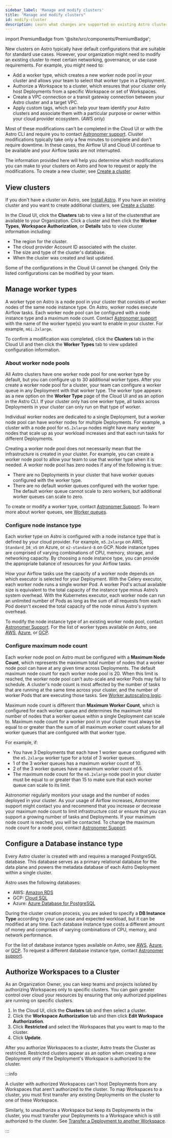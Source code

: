 ```yaml
---
sidebar_label: 'Manage and modify clusters'
title: "Manage and modify clusters"
id: modify-cluster
description: Learn what changes are supported on existing Astro clusters.
---
```


import PremiumBadge from '@site/src/components/PremiumBadge';

New clusters on Astro typically have default configurations that are suitable for standard use cases. However, your organization might need to modify an existing cluster to meet certain networking, governance, or use case requirements. For example, you might need to:

- Add a worker type, which creates a new worker node pool in your cluster and allows your team to select that worker type in a Deployment.
- Authorize a Workspace to a cluster, which ensures that your cluster only host Deployments from a specific Workspace or set of Workspaces.
- Create a VPC connection or a transit gateway connection between your Astro cluster and a target VPC.
- Apply custom tags, which can help your team identify your Astro clusters and associate them with a particular purpose or owner within your cloud provider ecosystem. (AWS only)

Most of these modifications can't be completed in the Cloud UI or with the Astro CLI and require you to contact [Astronomer support](https://support.astronomer.io). Cluster modifications typically take only a few minutes to complete and don't require downtime. In these cases, the Airflow UI and Cloud UI continue to be available and your Airflow tasks are not interrupted.

The information provided here will help you determine which modifications you can make to your clusters on Astro and how to request or apply the modifications. To create a new cluster, see [Create a cluster](create-cluster.md).

## View clusters

If you don't have a cluster on Astro, see [Install Astro](https://docs.astronomer.io/astro/category/install-astro). If you have an existing cluster and you want to create additional clusters, see [Create a cluster](create-cluster.md).

In the Cloud UI, click the **Clusters** tab to view a list of the clustersthat are available to your Organization. Click a cluster and then click the **Worker Types**, **Workspace Authorization**, or **Details** tabs to view cluster information including:

- The region for the cluster.
- The cloud provider Account ID associated with the cluster.
- The size and type of the cluster's database.
- When the cluster was created and last updated.

Some of the configurations in the Cloud UI cannot be changed. Only the listed configurations can be modified by your team.

## Manage worker types

A worker type on Astro is a node pool in your cluster that consists of worker nodes of the same node instance type. On Astro, worker nodes execute Airflow tasks. Each worker node pool can be configured with a node instance type and a maximum node count. Contact [Astronomer support](https://support.astronomer.io) with the name of the worker type(s) you want to enable in your cluster. For example, `m6i.2xlarge`.

To confirm a modification was completed, click the **Clusters** tab in the Cloud UI and then click the **Worker Types** tab to view updated configuration information.

### About worker node pools

All Astro clusters have one worker node pool for one worker type by default, but you can configure up to 30 additional worker types. After you create a worker node pool for a cluster, your team can configure a worker queue in any Deployment with that worker type. The worker type appears as a new option on the **Worker Type** page of the Cloud UI and as an option in the Astro CLI. If your cluster only has one worker type, all tasks across Deployments in your cluster can only run on that type of worker.

Individual worker nodes are dedicated to a single Deployment, but a worker node pool can have worker nodes for multiple Deployments. For example, a cluster with a node pool for `m5.2xlarge` nodes might have many worker nodes that scale up as your workload increases and that each run tasks for different Deployments.

Creating a worker node pool does not necessarily mean that the infrastructure is created in your cluster. For example, you can create a worker node pool to allow your team to use that worker type when it is needed. A worker node pool has zero nodes if any of the following is true:

- There are no Deployments in your cluster that have worker queues configured with the worker type.
- There are no default worker queues configured with the worker type. The default worker queue cannot scale to zero workers, but additional worker queues can scale to zero.

To create or modify a worker type, contact [Astronomer Support](https://cloud.support.astronomer.io). To learn more about worker queues, see [Worker queues](worker-queues.md).

### Configure node instance type

Each worker type on Astro is configured with a node instance type that is defined by your cloud provider. For example, `m5.2xlarge` on AWS, `Standard_D8_v5` on Azure, or `e2-standard-8` on GCP. Node instance types are comprised of varying combinations of CPU, memory, storage, and networking capacity. By choosing a node instance type, you can provide the appropriate balance of resources for your Airflow tasks.

How your Airflow tasks use the capacity of a worker node depends on which executor is selected for your Deployment. With the Celery executor, each worker node runs a single worker Pod. A worker Pod's actual available size is equivalent to the total capacity of the instance type minus Astro’s system overhead. With the Kubernetes executor, each worker node can run an unlimited number of Pods as long as the sum of all requests from each Pod doesn't exceed the total capacity of the node minus Astro's system overhead.

To modify the node instance type of an existing worker node pool, contact [Astronomer Support](https://cloud.support.astronomer.io). For the list of worker types available on Astro, see [AWS](resource-reference-aws.md#worker-node-pools), [Azure](resource-reference-azure.md#worker-node-pools), or [GCP](resource-reference-gcp.md#worker-node-pools).

### Configure maximum node count

Each worker node pool on Astro must be configured with a **Maximum Node Count**, which represents the maximum total number of nodes that a worker node pool can have at any given time across Deployments. The default maximum node count for each worker node pool is 20. When this limit is reached, the worker node pool can't auto-scale and worker Pods may fail to schedule. A cluster's node count is most affected by the number of tasks that are running at the same time across your cluster, and the number of worker Pods that are executing those tasks. See [Worker autoscaling logic](configure-worker-queues.md#worker-autoscaling-logic).

Maximum node count is different than **Maximum Worker Count**, which is configured for each worker queue and determines the maximum total number of nodes that a worker queue within a single Deployment can scale to. Maximum node count for a worker pool in your cluster must always be equal to or greater than the sum of all maximum worker count values for all worker queues that are configured with that worker type.

For example, if:

- You have 3 Deployments that each have 1 worker queue configured with the `m5.2xlarge` worker type for a total of 3 worker queues.
- 1 of the 3 worker queues has a maximum worker count of 10.
- 2 of the 3 worker queues have a maximum worker count of 5.
- The maximum node count for the `m5.2xlarge` node pool in your cluster must be equal to or greater than 15 to make sure that each worker queue can scale to its limit.

Astronomer regularly monitors your usage and the number of nodes deployed in your cluster. As your usage of Airflow increases, Astronomer support might contact you and recommend that you increase or decrease your maximum node count to limit infrastructure cost or ensure that you can support a growing number of tasks and Deployments. If your maximum node count is reached, you will be contacted.
To change the maximum node count for a node pool, contact [Astronomer Support](https://cloud.astronomer.io/support).

## Configure a Database instance type

Every Astro cluster is created with and requires a managed PostgreSQL database. This database serves as a primary relational database for the data plane and powers the metadata database of each Astro Deployment within a single cluster.

Astro uses the following databases:

- AWS: [Amazon RDS](https://aws.amazon.com/rds/)
- GCP: [Cloud SQL](https://cloud.google.com/sql)
- Azure: [Azure Database for PostgreSQL](https://azure.microsoft.com/en-us/products/postgresql/)

During the cluster creation process, you are asked to specify a **DB Instance Type** according to your use case and expected workload, but it can be modified at any time. Each database instance type costs a different amount of money and comprises of varying combinations of CPU, memory, and network performance.

For the list of database instance types available on Astro, see [AWS](resource-reference-aws.md#rds-instance-type), [Azure](resource-reference-azure.md#db-instance-type), or [GCP](resource-reference-gcp.md#db-instance-type). To request a different database instance type, contact [Astronomer support](https://cloud.astronomer.io/support).


## Authorize Workspaces to a Cluster

<PremiumBadge />

As an Organization Owner, you can keep teams and projects isolated by authorizing Workspaces only to specific clusters. You can gain greater control over cloud your resources by ensuring that only authorized pipelines are running on specific clusters.

1. In the Cloud UI, click the **Clusters** tab and then select a cluster.
2. Click the **Workspace Authorization** tab and then click **Edit Workspace Authorization**.
3. Click **Restricted** and select the Workspaces that you want to map to the cluster. 
4. Click **Update**.

After you authorize Workspaces to a cluster, Astro treats the Cluster as restricted. Restricted clusters appear as an option when creating a new Deployment only if the Deployment's Workspace is authorized to the cluster. 

:::info 

A cluster with authorized Workspaces can't host Deployments from any Workspaces that aren't authorized to the cluster. To map Workspaces to a cluster, you must first transfer any existing Deployments on the cluster to one of these Workspace.

Similarly, to unauthorize a Workspace but keep its Deployments in the cluster, you must transfer your Deployments to a Workspace which is still authorized to the cluster. See [Transfer a Deployment to another Workspace](configure-deployment-resources.md#transfer-a-deployment-to-another-workspace).

:::
